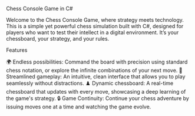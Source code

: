 Chess Console Game in C#

Welcome to the Chess Console Game, where strategy meets technology. This is a simple yet powerful chess simulation built with C#, designed for players who want to test their intellect in a digital environment. It’s your chessboard, your strategy, and your rules.

Features

🌍 Endless possibilities: Command the board with precision using standard chess notation, or explore the infinite combinations of your next move.
🚀 Streamlined gameplay: An intuitive, clean interface that allows you to play seamlessly without distractions.
♟️ Dynamic chessboard: A real-time chessboard that updates with every move, showcasing a deep learning of the game's strategy.
🔒 Game Continuity: Continue your chess adventure by issuing moves one at a time and watching the game evolve.
